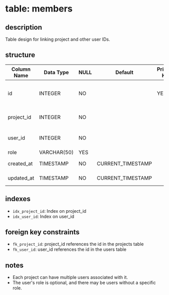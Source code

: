 # table: members

## description

Table design for linking project and other user IDs.

## structure

| Column Name |  Data Type  | NULL |      Default      | Primary Key | Foreign Key  | Unique | Check Constraint |            Description            |
| ----------- | ----------- | ---- | ----------------- | ----------- | ------------ | ------ | ---------------- | --------------------------------- |
| id          | INTEGER     | NO   |                   | YES         |              | YES    |                  | Unique identifier for the user ID |
| project_id  | INTEGER     | NO   |                   |             | projects(id) |        |                  | Project ID (foreign key)          |
| user_id     | INTEGER     | NO   |                   |             | users(id)    |        |                  | User ID (foreign key)             |
| role        | VARCHAR(50) | YES  |                   |             |              |        |                  | User's role                       |
| created_at  | TIMESTAMP   | NO   | CURRENT_TIMESTAMP |             |              |        |                  | Creation timestamp                |
| updated_at  | TIMESTAMP   | NO   | CURRENT_TIMESTAMP |             |              |        |                  | Update timestamp                  |

## indexes

- `idx_project_id`: Index on project_id
- `idx_user_id`: Index on user_id

## foreign key constraints

- `fk_project_id`: project_id references the id in the projects table
- `fk_user_id`: user_id references the id in the users table

## notes

- Each project can have multiple users associated with it.
- The user's role is optional, and there may be users without a specific role.

